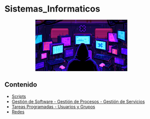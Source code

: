 # Sistemas_Informaticos

<div align=center>
<img src="../extras/hacker.gif" alt="me" width="60%">
</div>

## Contenido
- [Scripts](./scripts/README.md)
- [Gestión de Software -  Gestión de Procesos - Gestión de Servicios](./gestion-de-software_procesos_servicios/README.md)
- [Tareas Programadas - Usuarios y Grupos](./tareas-programadas_y_usuarios-y-grupos/README.md)
- [Redes](./redes/README.md)